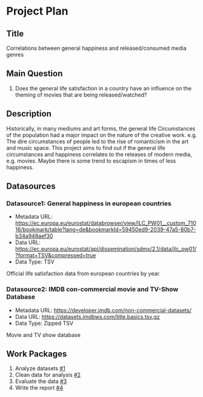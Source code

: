 # Project Plan

## Title
<!-- Give your project a short title. -->
Correlations between general happiness and released/consumed media genres

## Main Question

<!-- Think about one main question you want to answer based on the data. -->
1. Does the general life satisfaction in a country have an influence on the theming of movies that are being released/watched?

## Description

<!-- Describe your data science project in max. 200 words. Consider writing about why and how you attempt it. -->
Historically, in many mediums and art forms, the general life Circumstances of the population had a major impact on the nature of the creative work.
e.g. The dire circumstances of people led to the rise of romanticism in the art and music space.
This project aims to find out if the general life circumstances and happiness correlates to the releases of modern media, e.g. movies.
Maybe there is some trend to escapism in times of less happiness.

## Datasources

<!-- Describe each datasources you plan to use in a section. Use the prefic "DatasourceX" where X is the id of the datasource. -->

### Datasource1: General happiness in european countries
* Metadata URL: https://ec.europa.eu/eurostat/databrowser/view/ILC_PW01__custom_71016/bookmark/table?lang=de&bookmarkId=59450ed9-2039-47a5-80b7-b34a948aef30
* Data URL: https://ec.europa.eu/eurostat/api/dissemination/sdmx/2.1/data/ilc_pw01/?format=TSV&compressed=true
* Data Type: TSV

Official life satisfaction data from european countries by year.


### Datasource2: IMDB con-commercial movie and TV-Show Database
* Metadata URL: https://developer.imdb.com/non-commercial-datasets/
* Data URL: https://datasets.imdbws.com/title.basics.tsv.gz
* Data Type: Zipped TSV

Movie and TV show database

## Work Packages

<!-- List of work packages ordered sequentially, each pointing to an issue with more details. -->

1. Analyze datasets [#1][i1]
2. Clean data for analysis [#2][i2]
3. Evaluate the data [#3][i3]
4. Write the report [#4][i4]

[i1]: https://github.com/engelharddirk/made-course/issues/1
[i2]: https://github.com/engelharddirk/made-course/issues/2
[i3]: https://github.com/engelharddirk/made-course/issues/3
[i4]: https://github.com/engelharddirk/made-course/issues/4
